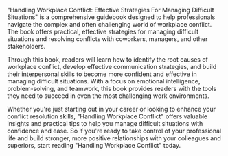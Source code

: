 "Handling Workplace Conflict: Effective Strategies For Managing Difficult Situations" is a comprehensive guidebook designed to help professionals navigate the complex and often challenging world of workplace conflict. The book offers practical, effective strategies for managing difficult situations and resolving conflicts with coworkers, managers, and other stakeholders.

Through this book, readers will learn how to identify the root causes of workplace conflict, develop effective communication strategies, and build their interpersonal skills to become more confident and effective in managing difficult situations. With a focus on emotional intelligence, problem-solving, and teamwork, this book provides readers with the tools they need to succeed in even the most challenging work environments.

Whether you're just starting out in your career or looking to enhance your conflict resolution skills, "Handling Workplace Conflict" offers valuable insights and practical tips to help you manage difficult situations with confidence and ease. So if you're ready to take control of your professional life and build stronger, more positive relationships with your colleagues and superiors, start reading "Handling Workplace Conflict" today.


